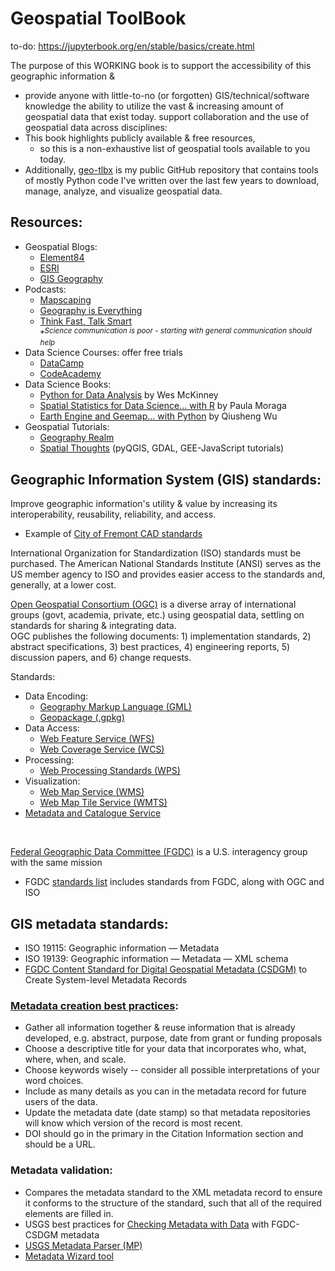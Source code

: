# Geospatial ToolBook

to-do: https://jupyterbook.org/en/stable/basics/create.html 

The purpose of this WORKING book is to support the accessibility of this geographic information & 
* provide anyone with little-to-no (or forgotten) GIS/technical/software knowledge the ability to utilize the vast & increasing amount of geospatial data that exist today.
support collaboration and the use of geospatial data across disciplines:
* This book highlights publicly available & free resources,
  * so this is a non-exhaustive list of geospatial tools available to you today.
* Additionally, [geo-tlbx](https://github.com/laurensharwood/geo-tlbx/) is my public GitHub repository that contains tools of mostly Python code I've written over the last few years to download, manage, analyze, and visualize geospatial data. 

## Resources: 

* Geospatial Blogs: 
  * [Element84](https://element84.com/blog/)
  * [ESRI](https://www.esri.com/arcgis-blog/overview/)   
  * [GIS Geography](https://gisgeography.com/)
* Podcasts:
  * [Mapscaping](https://mapscaping.com/podcasts/)  
  * [Geography is Everything](https://geographyiseverything.substack.com/podcast)
  * [Think Fast, Talk Smart](https://www.gsb.stanford.edu/business-podcasts/think-fast-talk-smart-podcast)   
           *<sup>*Science communication is poor - starting with general communication should help*</sup>
* Data Science Courses: offer free trials   
  * [DataCamp](https://www.datacamp.com/users/sign_up)
  * [CodeAcademy](https://www.codecademy.com/) 
* Data Science Books:
  * [Python for Data Analysis](https://wesmckinney.com/book/) by Wes McKinney
  * [Spatial Statistics for Data Science... with R](https://www.paulamoraga.com/book-spatial/index.html) by Paula Moraga
  * [Earth Engine and Geemap... with Python](https://book.geemap.org/) by Qiusheng Wu
* Geospatial Tutorials:
  * [Geography Realm](https://www.geographyrealm.com/gis/)
  * [Spatial Thoughts](https://courses.spatialthoughts.com) (pyQGIS, GDAL, GEE-JavaScript tutorials)

## Geographic Information System (GIS) standards: 
Improve geographic information's utility & value by increasing its interoperability, reusability, reliability, and access.   
* Example of [City of Fremont CAD standards](https://storymaps.arcgis.com/stories/9767345c01fc4fd5a6b90e970b249dbd)  

International Organization for Standardization (ISO) standards must be purchased. The American National Standards Institute (ANSI) serves as the US member agency to ISO and provides easier access to the standards and, generally, at a lower cost.   

<u> Open Geospatial Consortium (OGC)</u> is a diverse array of international groups (govt, academia, private, etc.) using geospatial data, settling on standards for sharing & integrating data.   
OGC publishes the following documents: 1) implementation standards, 2) abstract specifications, 3) best practices, 4) engineering reports, 5) discussion papers, and 6) change requests.  

Standards:  
* Data Encoding:  
    - [Geography Markup Language (GML)](http://opengeospatial.github.io/e-learning/gml/text/main.html)   
    - [Geopackage (.gpkg)](http://opengeospatial.github.io/e-learning/geopackage/text/introduction.html)   
* Data Access:  
    - [Web Feature Service (WFS)](http://opengeospatial.github.io/e-learning/wfs/text/basic-main.html)   
    - [Web Coverage Service (WCS)](http://opengeospatial.github.io/e-learning/wcs/text/basic-main.html#introduction)   
* Processing:
    - [Web Processing Standards (WPS)](http://opengeospatial.github.io/e-learning/wps/text/basic-main.html)  
* Visualization:  
    - [Web Map Service (WMS)](http://opengeospatial.github.io/e-learning/wms/text/basic-main.html)   
    - [Web Map Tile Service (WMTS)](http://opengeospatial.github.io/e-learning/wmts/text/main.html#introduction)   
* [Metadata and Catalogue Service](http://opengeospatial.github.io/e-learning/metadata/text/specifications.html)
</br>  

<u>Federal Geographic Data Committee (FGDC)</u> is a U.S. interagency group with the same mission 

* FGDC [standards list](https://www.fgdc.gov/standards/list) includes standards from FGDC, along with OGC and ISO

## GIS metadata standards:  
- ISO 19115: Geographic information — Metadata  
- ISO 19139: Geographic information — Metadata — XML schema  
- [FGDC Content Standard for Digital Geospatial Metadata (CSDGM)](https://www.fgdc.gov/metadata/csdgm-standard) to Create System-level Metadata Records  

### [Metadata creation best practices](https://www.usgs.gov/data-management/metadata-creation):   
* Gather all information together & reuse information that is already developed, e.g. abstract, purpose, date from grant or funding proposals
* Choose a descriptive title for your data that incorporates who, what, where, when, and scale.
* Choose keywords wisely -- consider all possible interpretations of your word choices.
* Include as many details as you can in the metadata record for future users of the data.
* Update the metadata date (date stamp) so that metadata repositories will know which version of the record is most recent.
* DOI should go in the primary <onlink> in the Citation Information section and should be a URL. 

### Metadata validation:  
* Compares the metadata standard to the XML metadata record to ensure it conforms to the structure of the standard, such that all of the required elements are filled in.
* USGS best practices for [Checking Metadata with Data](https://d9-wret.s3.us-west-2.amazonaws.com/assets/palladium/production/s3fs-public/atoms/files/CheckingMetadataWithData_508-compliant.pdf) with FGDC-CSDGM metadata
* [USGS Metadata Parser (MP)](https://geology.usgs.gov/tools/metadata/tools/doc/mp.html) 
* [Metadata Wizard tool](https://code.usgs.gov/usgs/fort-pymdwizard)
